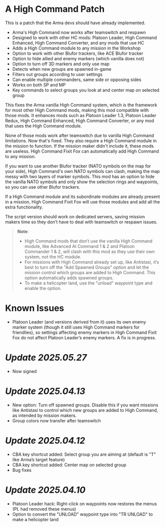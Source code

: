 # A High Command Patch

This is a patch that the Arma devs should have already implemented.

- Arma's High Command now works after teamswitch and respawn
- Designed to work with other HC mods: Platoon Leader, High Command Enhanced, High Command Converter, and any mods that use HC
- Adds a High Command module to any mission in the Workshop
- Option to work with other Blufor trackers, like ACE Blufor tracker
- Option to hide allied and enemy markers (which vanilla does not)
- Option to turn off 3D markers and only use map
- Detects when new groups are spawned in-game
- Filters out groups according to user settings
- Can enable multiple commanders, same side or opposing sides
- Works on both SP and MP
- Key commands to select groups you look at and center map on selected group

This fixes the Arma vanilla High Command system, which is the framework for most other High Command mods, making this mod compatible with those mods. It enhances mods such as Platoon Leader 1.3, Platoon Leader Redux, High Command Enhanced, High Command Converter, or any mod that uses the High Command module.

None of those mods work after teamswitch due to vanilla High Command limitations. Now that's fixed. They also require a High Command module in the mission to function. If the mission maker didn't include it, these mods are useless. High Command Fixit Fox can automatically add High Command to any mission.

If you want to use another Blufor tracker (NATO symbols on the map for your side), High Command's own NATO symbols can clash, making the map messy with two layers of marker symbols. This mod has an option to hide the vanilla NATO symbols and only show the selection rings and waypoints, so you can use other Blufor trackers.

If a High Command module and its subordinate modules are already present in a mission, High Command Fixit Fox will use those modules and add all the extra functionality.

The script version should work on dedicated servers, saving mission makers time so they don’t have to deal with teamswitch or respawn issues.

> **Note**: 
> - High Command mods that don’t use the vanilla High Command module, like Advanced AI Command 1 & 2 and Platoon Commander 1 & 2, will clash with this mod as they use their own system, not the HC module.
> - For missions with High Command already set up, like Antistasi, it’s best to turn off the "Add Spawned Groups" option and let the mission control which groups are added to High Command. This option automatically adds spawned groups.
> - To make a helicopter land, use the "unload" waypoint type and enable the option.

# Known Issues
- Platoon Leader (and versions derived from it) uses its own enemy marker system (though it still uses High Command markers for friendlies), so settings affecting enemy markers in High Command Fixit Fox do not affect Platoon Leader’s enemy markers. A fix is in progress.

# *Update 2025.05.27*
- Now signed

# *Update 2025.04.13*
- New option: Turn off spawned groups. Disable this if you want missions like Antistasi to control which new groups are added to High Command, as intended by mission makers.
- Group colors now transfer after teamswitch

# *Update 2025.04.12*
- CBA key shortcut added: Select group you are aiming at (default is "T" like Arma’s target feature)
- CBA key shortcut added: Center map on selected group
- Bug fixes

# *Update 2025.04.10*
- Platoon Leader hack: Right-click on waypoints now restores the menus (PL had removed these menus)
- Option to convert the "UNLOAD" waypoint type into "TR UNLOAD" to make a helicopter land
